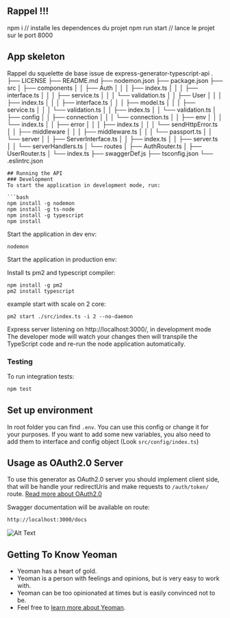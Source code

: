 ## Rappel !!!
npm i // installe les dependences du projet
npm run start // lance le projet sur le port 8000

## App skeleton
Rappel du squelette de base issue de express-generator-typescript-api
.
├── LICENSE
├── README.md
├── nodemon.json
├── package.json
├── src
│   ├── components
│   │   ├── Auth
│   │   │   ├── index.ts
│   │   │   ├── interface.ts
│   │   │   ├── service.ts
│   │   │   └── validation.ts
│   │   ├── User
│   │   │   ├── index.ts
│   │   │   ├── interface.ts
│   │   │   ├── model.ts
│   │   │   ├── service.ts
│   │   │   └── validation.ts
│   │   ├── index.ts
│   │   └── validation.ts
│   ├── config
│   │   ├── connection
│   │   │   └── connection.ts
│   │   ├── env
│   │   │   └── index.ts
│   │   ├── error
│   │   │   ├── index.ts
│   │   │   └── sendHttpError.ts
│   │   ├── middleware
│   │   │   ├── middleware.ts
│   │   │   └── passport.ts
│   │   └── server
│   │       ├── ServerInterface.ts
│   │       ├── index.ts
│   │       ├── server.ts
│   │       └── serverHandlers.ts
│   └── routes
│       ├── AuthRouter.ts
│       ├── UserRouter.ts
│       └── index.ts
├── swaggerDef.js
├── tsconfig.json
└── .eslintrc.json
```
## Running the API
### Development
To start the application in development mode, run:

```bash
npm install -g nodemon
npm install -g ts-node
npm install -g typescript
npm install
```

Start the application in dev env:
```
nodemon
```
Start the application in production env:

Install ts pm2 and typescript compiler:
```
npm install -g pm2
pm2 install typescript
```

example start with scale on 2 core:
```
pm2 start ./src/index.ts -i 2 --no-daemon
```

Express server listening on http://localhost:3000/, in development mode
The developer mode will watch your changes then will transpile the TypeScript code and re-run the node application automatically.

### Testing
To run integration tests:
```bash
npm test
```

## Set up environment
In root folder you can find `.env`. You can use this config or change it for your purposes.
If you want to add some new variables, you also need to add them to interface and config object (Look `src/config/index.ts`)

## Usage as OAuth2.0 Server
To use this generator as OAuth2.0 server you should implement client side, that will be handle your redirectUris and make requests to `/auth/token/` route. [Read more about OAuth2.0](https://alexbilbie.com/guide-to-oauth-2-grants/)

Swagger documentation will be available on route:
```bash
http://localhost:3000/docs
```
![Alt Text](https://i.ibb.co/b6SdyQV/gif1.gif)

## Getting To Know Yeoman

 * Yeoman has a heart of gold.
 * Yeoman is a person with feelings and opinions, but is very easy to work with.
 * Yeoman can be too opinionated at times but is easily convinced not to be.
 * Feel free to [learn more about Yeoman](http://yeoman.io/).

[travis-image]: https://travis-ci.org/caiobsouza/generator-ts-node-api.svg?branch=master
[travis-url]: https://travis-ci.org/caiobsouza/generator-ts-node-api
